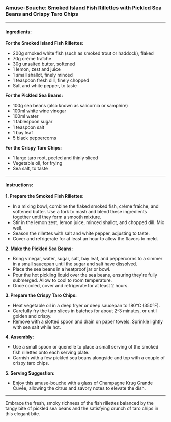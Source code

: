 ### Amuse-Bouche: Smoked Island Fish Rillettes with Pickled Sea Beans and Crispy Taro Chips

---

#### Ingredients:

**For the Smoked Island Fish Rillettes:**
- 200g smoked white fish (such as smoked trout or haddock), flaked
- 70g crème fraîche
- 30g unsalted butter, softened
- 1 lemon, zest and juice
- 1 small shallot, finely minced
- 1 teaspoon fresh dill, finely chopped
- Salt and white pepper, to taste

**For the Pickled Sea Beans:**
- 100g sea beans (also known as salicornia or samphire)
- 100ml white wine vinegar
- 100ml water
- 1 tablespoon sugar
- 1 teaspoon salt
- 1 bay leaf
- 5 black peppercorns

**For the Crispy Taro Chips:**
- 1 large taro root, peeled and thinly sliced
- Vegetable oil, for frying
- Sea salt, to taste

---

#### Instructions:

**1. Prepare the Smoked Fish Rillettes:**
   - In a mixing bowl, combine the flaked smoked fish, crème fraîche, and softened butter. Use a fork to mash and blend these ingredients together until they form a smooth mixture.
   - Stir in the lemon zest, lemon juice, minced shallot, and chopped dill. Mix well.
   - Season the rillettes with salt and white pepper, adjusting to taste.
   - Cover and refrigerate for at least an hour to allow the flavors to meld.

**2. Make the Pickled Sea Beans:**
   - Bring vinegar, water, sugar, salt, bay leaf, and peppercorns to a simmer in a small saucepan until the sugar and salt have dissolved.
   - Place the sea beans in a heatproof jar or bowl.
   - Pour the hot pickling liquid over the sea beans, ensuring they're fully submerged. Allow to cool to room temperature.
   - Once cooled, cover and refrigerate for at least 2 hours.

**3. Prepare the Crispy Taro Chips:**
   - Heat vegetable oil in a deep fryer or deep saucepan to 180°C (350°F).
   - Carefully fry the taro slices in batches for about 2-3 minutes, or until golden and crispy.
   - Remove with a slotted spoon and drain on paper towels. Sprinkle lightly with sea salt while hot.

**4. Assembly:**
   - Use a small spoon or quenelle to place a small serving of the smoked fish rillettes onto each serving plate.
   - Garnish with a few pickled sea beans alongside and top with a couple of crispy taro chips.

**5. Serving Suggestion:**
   - Enjoy this amuse-bouche with a glass of Champagne Krug Grande Cuvée, allowing the citrus and savory notes to elevate the dish.

---

Embrace the fresh, smoky richness of the fish rillettes balanced by the tangy bite of pickled sea beans and the satisfying crunch of taro chips in this elegant bite.